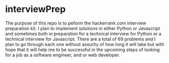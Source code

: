 # interviewPrep

The purpose of this repo is to peform the  hackerrank.com interview preparation kit.  I plan to implement solutions in either Python or Javascript and sometimes both in preparation for a technical interview for Python or a technical interview for Javascript. There are a total of 69 problems and I plan to go through each one without assurity of how long it will take but with hope that it will help me to be successful in the upcoming steps of looking for a job as a software engineer,  and or web developer. 

